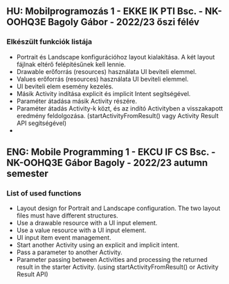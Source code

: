 ## HU: Mobilprogramozás 1 - EKKE IK PTI Bsc. - NK-OOHQ3E Bagoly Gábor - 2022/23 őszi félév

### Elkészült funkciók listája

- Portrait és Landscape konfigurációhoz layout kialakítása. A két layout fájlnak eltérő felépítésűnek kell lennie.
- Drawable erőforrás (resources) használata UI beviteli elemmel.
- Values erőforrás (resources) használata UI beviteli elemmel.
- UI beviteli elem esemény kezelés.
- Másik Activity indítása explicit és implicit Intent segítségével.
- Paraméter átadása másik Activity részére.
- Paraméter átadás Activity-k közt, és az indító Activityben a visszakapott eredmény feldolgozása. (startActivityFromResult() vagy Activity Result API segítségével)
- 


## ENG: Mobile Programming 1 - EKCU IF CS Bsc. - NK-OOHQ3E Gábor Bagoly - 2022/23 autumn semester

### List of used functions
 
- Layout design for Portrait and Landscape configuration. The two layout files must have different structures.
- Use a drawable resource with a UI input element.
- Use a value resource with a UI input element.
- UI input item event management.
- Start another Activity using an explicit and implicit intent.
- Pass a parameter to another Activity.
- Parameter passing between Activities and processing the returned result in the starter Activity. (using startActivityFromResult() or Activity Result API)
